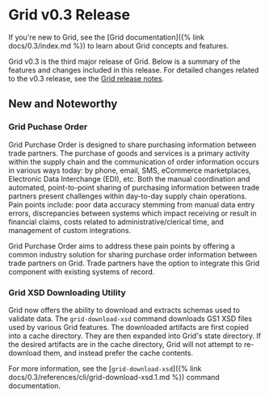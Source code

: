 # Grid v0.3 Release

<!--
  Copyright 2018-2022 Cargill Incorporated
  Licensed under Creative Commons Attribution 4.0 International License
  https://creativecommons.org/licenses/by/4.0/
-->

If you're new to Grid, see the [Grid documentation]({% link docs/0.3/index.md %})
to learn about Grid concepts and features.

Grid v0.3 is the third major release of Grid. Below is a summary of the
features and changes included in this release. For detailed changes related to
the v0.3 release, see the [Grid release notes](https://github.com/hyperledger/grid/blob/0-3/RELEASE_NOTES.md).

## New and Noteworthy

### Grid Puchase Order

Grid Purchase Order is designed to share purchasing information between trade
partners. The purchase of goods and services is a primary activity within the
supply chain and the communication of order information occurs in various ways
today: by phone, email, SMS, eCommerce marketplaces, Electronic Data
Interchange (EDI), etc. Both the manual coordination and automated,
point-to-point sharing of purchasing information between trade partners present
challenges within day-to-day supply chain operations. Pain points include: poor
data accuracy stemming from manual data entry errors, discrepancies between
systems which impact receiving or result in financial claims, costs related to
administrative/clerical time, and management of custom integrations.

Grid Purchase Order aims to address these pain points by offering a common
industry solution for sharing purchase order information between trade partners
on Grid. Trade partners have the option to integrate this Grid component with
existing systems of record.

### Grid XSD Downloading Utility

Grid now offers the ability to download and extracts schemas used to validate
data. The `grid-download-xsd` command downloads GS1 XSD files used by various
Grid features. The downloaded artifacts are first copied into a cache directory.
They are then expanded into Grid's state directory. If the desired artifacts
are in the cache directory, Grid will not attempt to re-download them, and
instead prefer the cache contents.

For more information, see the [`grid-download-xsd`]({%
  link docs/0.3/references/cli/grid-download-xsd.1.md %}) command documentation.
